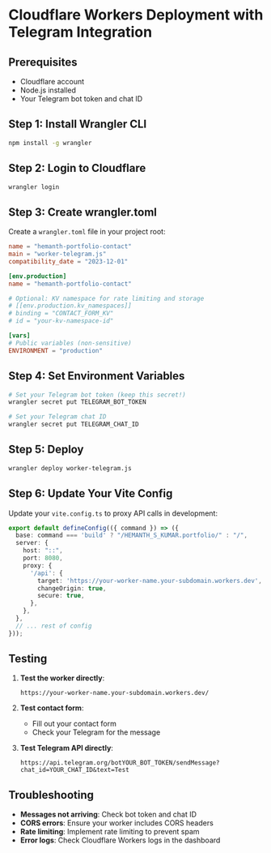 # Cloudflare Workers Deployment with Telegram Integration

## Prerequisites
- Cloudflare account
- Node.js installed
- Your Telegram bot token and chat ID

## Step 1: Install Wrangler CLI
```bash
npm install -g wrangler
```

## Step 2: Login to Cloudflare
```bash
wrangler login
```

## Step 3: Create wrangler.toml
Create a `wrangler.toml` file in your project root:

```toml
name = "hemanth-portfolio-contact"
main = "worker-telegram.js"
compatibility_date = "2023-12-01"

[env.production]
name = "hemanth-portfolio-contact"

# Optional: KV namespace for rate limiting and storage
# [[env.production.kv_namespaces]]
# binding = "CONTACT_FORM_KV"
# id = "your-kv-namespace-id"

[vars]
# Public variables (non-sensitive)
ENVIRONMENT = "production"
```

## Step 4: Set Environment Variables
```bash
# Set your Telegram bot token (keep this secret!)
wrangler secret put TELEGRAM_BOT_TOKEN

# Set your Telegram chat ID
wrangler secret put TELEGRAM_CHAT_ID
```

## Step 5: Deploy
```bash
wrangler deploy worker-telegram.js
```

## Step 6: Update Your Vite Config
Update your `vite.config.ts` to proxy API calls in development:

```typescript
export default defineConfig(({ command }) => ({
  base: command === 'build' ? "/HEMANTH_S_KUMAR.portfolio/" : "/",
  server: {
    host: "::",
    port: 8080,
    proxy: {
      '/api': {
        target: 'https://your-worker-name.your-subdomain.workers.dev',
        changeOrigin: true,
        secure: true,
      },
    },
  },
  // ... rest of config
}));
```

## Testing

1. **Test the worker directly**:
   ```
   https://your-worker-name.your-subdomain.workers.dev/
   ```

2. **Test contact form**:
   - Fill out your contact form
   - Check your Telegram for the message

3. **Test Telegram API directly**:
   ```
   https://api.telegram.org/botYOUR_BOT_TOKEN/sendMessage?chat_id=YOUR_CHAT_ID&text=Test
   ```

## Troubleshooting

- **Messages not arriving**: Check bot token and chat ID
- **CORS errors**: Ensure your worker includes CORS headers
- **Rate limiting**: Implement rate limiting to prevent spam
- **Error logs**: Check Cloudflare Workers logs in the dashboard
